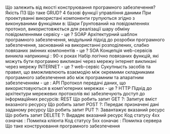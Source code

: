 Що залежить від якості конструювання програмного забезпечення? Якість ПЗ
Що таке GRUD? 4 базові функції управління даними
При проектуванні використані компоненти групуються згідно з виконуваними функціями в: Шари
Грунтований на повідомленнях протокол, використовжється для реалізації шару обміну повідомленнями сервісу - це ? SOAP
Архітектурний шаблон програмного забезпечення, модульний підхід до розробки програмного забезпечення, заснований на використанні розподілених, слабко повязаних змінних компонентів - це ? SOA
Концепція web-сервісів виникла наприкинці : 90-х роках
Набір логічно повязаних функцій, які можуть бути програмно викликані через мережу інтернет викликані через мережу INTERNET - це ? web-сервіс
Сукупнысть засобів та правил, що вможливлюють взаємодію між окремими складниками програмного забезпечення або між програмним та апаратним забезпеченням - це : API
Протокол передачі даних, що використовуються в комп'ютерних мережах - це ? HTTP
Підхід до архітектури мережевих протоколів які забезпечують доступ до інформаційних ресурсів: REST
Що робить запит GET ?: Запитує вміст вказаного ресурсу 
Що робить запит POST ?: Передає призначені дані заданому ресурсу 
Що робить запит PUT ?: Завантажує вказаний ресурс 
Що робить запит DELETE ?: Видадяє вказаний ресурс 
Код статусу 4хх означає : Помилка клієнта 
Код статусу 5хх означає : Помилка сервера 
Що таке конструювання програмного забезпечення 
